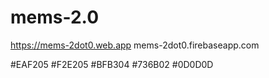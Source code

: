 # mems-2.0

https://mems-2dot0.web.app
mems-2dot0.firebaseapp.com

#EAF205
#F2E205
#BFB304
#736B02
#0D0D0D